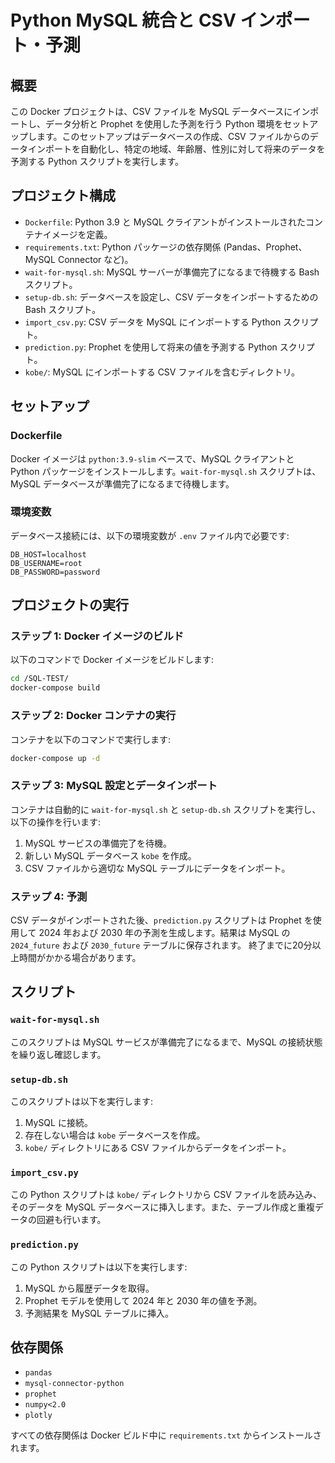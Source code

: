 
# Python MySQL 統合と CSV インポート・予測

## 概要

この Docker プロジェクトは、CSV ファイルを MySQL データベースにインポートし、データ分析と Prophet を使用した予測を行う Python 環境をセットアップします。このセットアップはデータベースの作成、CSV ファイルからのデータインポートを自動化し、特定の地域、年齢層、性別に対して将来のデータを予測する Python スクリプトを実行します。

## プロジェクト構成

- `Dockerfile`: Python 3.9 と MySQL クライアントがインストールされたコンテナイメージを定義。
- `requirements.txt`: Python パッケージの依存関係 (Pandas、Prophet、MySQL Connector など)。
- `wait-for-mysql.sh`: MySQL サーバーが準備完了になるまで待機する Bash スクリプト。
- `setup-db.sh`: データベースを設定し、CSV データをインポートするための Bash スクリプト。
- `import_csv.py`: CSV データを MySQL にインポートする Python スクリプト。
- `prediction.py`: Prophet を使用して将来の値を予測する Python スクリプト。
- `kobe/`: MySQL にインポートする CSV ファイルを含むディレクトリ。

## セットアップ

### Dockerfile

Docker イメージは `python:3.9-slim` ベースで、MySQL クライアントと Python パッケージをインストールします。`wait-for-mysql.sh` スクリプトは、MySQL データベースが準備完了になるまで待機します。

### 環境変数

データベース接続には、以下の環境変数が `.env` ファイル内で必要です:

```
DB_HOST=localhost
DB_USERNAME=root
DB_PASSWORD=password
```

## プロジェクトの実行

### ステップ 1: Docker イメージのビルド

以下のコマンドで Docker イメージをビルドします:

```bash
cd /SQL-TEST/
docker-compose build
```

### ステップ 2: Docker コンテナの実行

コンテナを以下のコマンドで実行します:

```bash
docker-compose up -d
```

### ステップ 3: MySQL 設定とデータインポート

コンテナは自動的に `wait-for-mysql.sh` と `setup-db.sh` スクリプトを実行し、以下の操作を行います:
1. MySQL サービスの準備完了を待機。
2. 新しい MySQL データベース `kobe` を作成。
3. CSV ファイルから適切な MySQL テーブルにデータをインポート。

### ステップ 4: 予測

CSV データがインポートされた後、`prediction.py` スクリプトは Prophet を使用して 2024 年および 2030 年の予測を生成します。結果は MySQL の `2024_future` および `2030_future` テーブルに保存されます。
終了までに20分以上時間がかかる場合があります。

## スクリプト

### `wait-for-mysql.sh`

このスクリプトは MySQL サービスが準備完了になるまで、MySQL の接続状態を繰り返し確認します。

### `setup-db.sh`

このスクリプトは以下を実行します:
1. MySQL に接続。
2. 存在しない場合は `kobe` データベースを作成。
3. `kobe/` ディレクトリにある CSV ファイルからデータをインポート。

### `import_csv.py`

この Python スクリプトは `kobe/` ディレクトリから CSV ファイルを読み込み、そのデータを MySQL データベースに挿入します。また、テーブル作成と重複データの回避も行います。

### `prediction.py`

この Python スクリプトは以下を実行します:
1. MySQL から履歴データを取得。
2. Prophet モデルを使用して 2024 年と 2030 年の値を予測。
3. 予測結果を MySQL テーブルに挿入。

## 依存関係

- `pandas`
- `mysql-connector-python`
- `prophet`
- `numpy<2.0`
- `plotly`

すべての依存関係は Docker ビルド中に `requirements.txt` からインストールされます。
